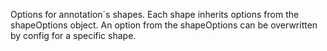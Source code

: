 Options for annotation´s shapes. Each shape inherits options
from the shapeOptions object. An option from the shapeOptions can be
overwritten by config for a specific shape.